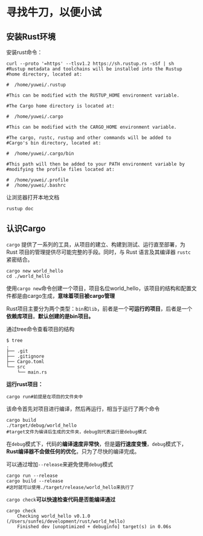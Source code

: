 # 寻找牛刀，以便小试

## 安装Rust环境

安装rust命令：

```shell
curl --proto '=https' --tlsv1.2 https://sh.rustup.rs -sSf | sh
#Rustup metadata and toolchains will be installed into the Rustup
#home directory, located at:

#  /home/yuwei/.rustup

#This can be modified with the RUSTUP_HOME environment variable.

#The Cargo home directory is located at:

#  /home/yuwei/.cargo

#This can be modified with the CARGO_HOME environment variable.

#The cargo, rustc, rustup and other commands will be added to
#Cargo's bin directory, located at:

#  /home/yuwei/.cargo/bin

#This path will then be added to your PATH environment variable by
#modifying the profile files located at:

#  /home/yuwei/.profile
#  /home/yuwei/.bashrc
```

让浏览器打开本地文档

```shell
rustup doc
```

## 认识Cargo

`cargo` 提供了一系列的工具，从项目的建立、构建到测试、运行直至部署，为 Rust 项目的管理提供尽可能完整的手段。同时，与 Rust 语言及其编译器 `rustc` 紧密结合。

```shell
cargo new world_hello
cd ./world_hello
```

使用`cargo new`命令创建一个项目，项目名位world_hello，该项目的结构和配置文件都是由cargo生成，**意味着项目被cargo管理**

Rust项目主要分为两个类型：`bin`和`lib`，前者是一个**可运行的项目**，后者是一个**依赖库项目**。**默认创建的是bin项目。**

通过tree命令查看项目的结构

```shell
$ tree
.
├── .git
├── .gitignore
├── Cargo.toml
└── src
    └── main.rs
```

**运行rust项目：**

```shell
cargo run#前提是在项目的文件夹中
```

该命令首先对项目进行编译，然后再运行，相当于运行了两个命令

```shell
cargo build
./target/debug/world_hello
#target文件为编译后生成的文件夹，debug则代表运行是debug模式
```

在`debug`模式下，代码的**编译速度非常快**，但是**运行速度变慢**，`debug`模式下，**Rust编译器不会做任何的优化**，只为了尽快的编译完成。

可以通过增加`--release`来避免使用`debug`模式

```shell
cargo run --release
cargo build --release
#这时就可以使用./target/release/world_hello来执行了
```

`cargo check`**可以快速检查代码是否能编译通过**

```shell
cargo check
    Checking world_hello v0.1.0 (/Users/sunfei/development/rust/world_hello)
    Finished dev [unoptimized + debuginfo] target(s) in 0.06s
```

